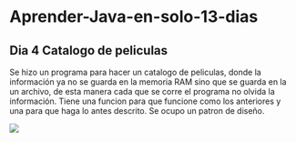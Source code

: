# Aprender-Java-en-solo-13-dias
## Dia 4 Catalogo de peliculas
Se hizo un programa para hacer un catalogo de peliculas, donde la información ya no se guarda en la memoria RAM sino que se guarda en la un archivo, de esta manera cada que se corre el programa no olvida la información. Tiene una funcion para que funcione como los anteriores y una para que haga lo antes descrito. Se ocupo un patron de diseño. 

<img  src="https://cdn.discordapp.com/attachments/749027520187334667/1175985647941587044/image.png?ex=656d38fb&is=655ac3fb&hm=93441f8ee574413962004cead6d82510faf3060fe8ca0f798b13d0566e1d1a17&" />